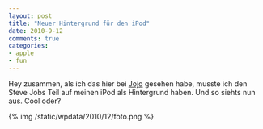 ```yaml
--- 
layout: post
title: "Neuer Hintergrund für den iPod"
date: 2010-9-12
comments: true
categories: 
- apple
- fun
---
```

Hey zusammen,
als ich das hier bei <a href="http://blog.beetlebum.de/2010/08/23/vielen-dank-fur-ihre-bestellung/">Jojo</a> gesehen habe, musste ich den Steve Jobs Teil auf meinen iPod als Hintergrund haben. Und so siehts nun aus. Cool oder?

{% img /static/wpdata/2010/12/foto.png %}
